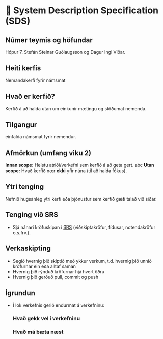 # 🧭 System Description Specification (SDS)

## Númer teymis og höfundar
Hópur 7. Stefán Steinar Guðlaugsson og Dagur Ingi Viðar.

## Heiti kerfis
Nemandakerfi fyrir námsmat

## Hvað er kerfið?
Kerfið á að halda utan um einkunir mætingu og stöðumat nemenda.

## Tilgangur
einfalda námsmat fyrir nemendur.

## Afmörkun (umfang viku 2)
**Innan scope:** Helstu atriði/verkefni sem kerfið á að geta gert. abc 
**Utan scope:** Hvað kerfið nær **ekki** yfir núna (til að halda fókus).

## Ytri tenging 
Nefnið hugsanleg ytri kerfi eða þjónustur sem kerfið gæti talað við síðar.

## Tenging við SRS
- Sjá nánari kröfuskipan í [SRS](SRS.md) (viðskiptakröfur, fídusar, notendakröfur o.s.frv.).


## Verkaskipting
- Segið hvernig þið skiptið með ykkur verkum, t.d. hvernig þið unnið kröfurnar ein eða alltaf saman
- Hvernig þið rýnduð kröfurnar hjá hvert öðru 
- Hvernig þið gerðuð pull, commit og push 

## Ígrundun 
- Í lok verkefnis gerið endurmat á verkefninu: 
    ### Hvað gekk vel í verkefninu 

    ### Hvað má bæta næst
